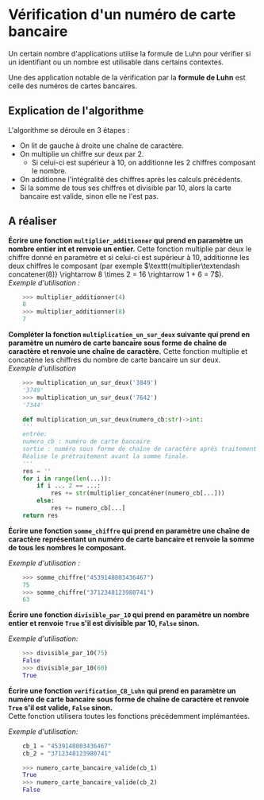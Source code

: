 # Vérification d'un numéro de carte bancaire

Un certain nombre d'applications utilise la formule de Luhn pour vérifier si un identifiant ou un nombre est
utilisable dans certains contextes.  

Une des application notable de la vérification par la **formule de Luhn** est celle des numéros de cartes bancaires.  

## Explication de l'algorithme

L'algorithme se déroule en 3 étapes : 

- On lit de gauche à droite une chaîne de caractère.
- On multiplie un chiffre sur deux par 2.
  - Si celui-ci est supérieur à 10, on additionne les 2 chiffres composant le nombre.
- On additionne l'intégralité des chiffres après les calculs précédents.
- Si la somme de tous ses chiffres et divisible par 10, alors la carte bancaire est valide, sinon elle ne l'est pas.

## A réaliser

**Écrire une fonction `multiplier_additionner` qui prend en paramètre un nombre entier int et renvoie un entier.**
Cette fonction multiplie par deux le chiffre donné en paramètre et si celui-ci est supérieur à 10, additionne les
deux chiffres le composant (par exemple $\texttt{multiplier\textendash concatener(8)} \rightarrow 8 \times 2 = 16 \rightarrow 1 + 6 = 7$).  
*Exemple d'utilisation :*

```python
    >>> multiplier_additionner(4)
    8
    >>> multiplier_additionner(8)
    7
```

**Compléter la fonction `multiplication_un_sur_deux` suivante qui prend en paramètre un numéro de carte bancaire sous forme de chaîne de caractère et renvoie une chaîne de caractère.**
Cette fonction multiplie et concatène les chiffres du nombre de carte bancaire un sur deux.  
*Exemple d'utilisation*

```python
    >>> multiplication_un_sur_deux('3849')
    '3749'
    >>> multiplication_un_sur_deux('7642')
    '7344'
```

```python
    def multiplication_un_sur_deux(numero_cb:str)->int:
    '''
    entrée:
    numero_cb : numéro de carte bancaire
    sortie : numéro sous forme de chaîne de caractère après traitement
    Réalise le prétraitement avant la somme finale.
    '''
    res = ''
    for i in range(len(...)):
        if i ... 2 == ...:
            res += str(multiplier_concaténer(numero_cb[...]))
        else:
            res += numero_cb[...]
    return res
```

**Écrire une fonction `somme_chiffre` qui prend en paramètre une chaîne de caractère représentant un numéro de carte bancaire et renvoie la somme de tous les nombres le composant.**  

*Exemple d'utilisation :*

```python
    >>> somme_chiffre("4539148803436467")
    75
    >>> somme_chiffre("3712348123980741")
    63
```

**Écrire une fonction `divisible_par_10` qui prend en paramètre un nombre entier et renvoie `True` s'il est divisible par 10, `False` sinon.**  

*Exemple d'utilisation:*

```python
    >>> divisible_par_10(75)
    False
    >>> divisible_par_10(60)
    True
``` 

**Écrire une fonction `verification_CB_Luhn` qui prend en paramètre un numéro de carte bancaire sous forme de chaîne de caractère et renvoie `True` s'il est valide, `False` sinon.**  
Cette fonction utilisera toutes les fonctions précédemment implémantées.

*Exemple d'utilisation:*

```python
    cb_1 = "4539148803436467"
    cb_2 = "3712348123980741"

    >>> numero_carte_bancaire_valide(cb_1)
    True
    >>> numero_carte_bancaire_valide(cb_2)
    False
```